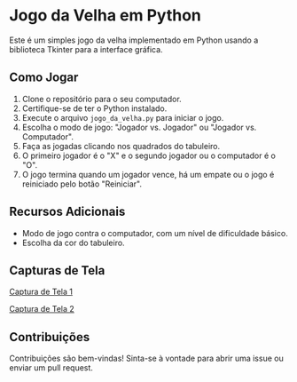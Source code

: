 # Jogo da Velha em Python

Este é um simples jogo da velha implementado em Python usando a biblioteca Tkinter para a interface gráfica.

## Como Jogar

1. Clone o repositório para o seu computador.
2. Certifique-se de ter o Python instalado.
3. Execute o arquivo `jogo_da_velha.py` para iniciar o jogo.
4. Escolha o modo de jogo: "Jogador vs. Jogador" ou "Jogador vs. Computador".
5. Faça as jogadas clicando nos quadrados do tabuleiro.
6. O primeiro jogador é o "X" e o segundo jogador ou o computador é o "O".
7. O jogo termina quando um jogador vence, há um empate ou o jogo é reiniciado pelo botão "Reiniciar".

## Recursos Adicionais

- Modo de jogo contra o computador, com um nível de dificuldade básico.
- Escolha da cor do tabuleiro.

## Capturas de Tela

[Captura de Tela 1](https://raw.githubusercontent.com/Nayumt99/jogodavelha/main/Screenshot_23.jpg)

[Captura de Tela 2](https://raw.githubusercontent.com/Nayumt99/jogodavelha/main/Screenshot_24.jpg)

## Contribuições

Contribuições são bem-vindas! Sinta-se à vontade para abrir uma issue ou enviar um pull request.


